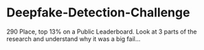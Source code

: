 # Deepfake-Detection-Challenge

290 Place, top 13% on a Public Leaderboard.
Look at 3 parts of the research and understand why it was a big fail...
